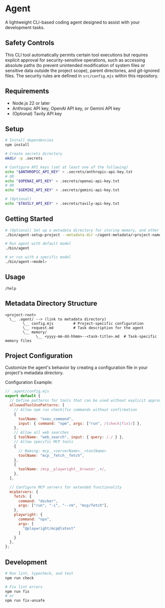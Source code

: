 # Agent

A lightweight CLI-based coding agent designed to assist with your development tasks.

## Safety Controls

This CLI tool automatically permits certain tool executions but requires explicit approval for security-sensitive operations, such as accessing absolute paths (to prevent unintended modification of system files or sensitive data outside the project scope), parent directories, and git-ignored files. The security rules are defined in `src/config.mjs` within this repository.

## Requirements

- Node.js 22 or later
- Anthropic API key, OpenAI API key, or Gemini API key
- (Optional) Tavily API key

## Setup

```sh
# Install dependencies
npm install
```

```sh
# Create secrets directory
mkdir -p .secrets

# Configure API keys (set at least one of the following)
echo "$ANTHROPIC_API_KEY" > .secrets/anthropic-api-key.txt
# OR
echo "$OPENAI_API_KEY" > .secrets/openai-api-key.txt
# OR
echo "$GEMINI_API_KEY" > .secrets/gemini-api-key.txt

# (Optional)
echo "$TAVILY_API_KEY" > .secrets/tavily-api-key.txt
```

## Getting Started

```sh
# (Optional) Set up a metadata directory for storing memory, and other resources.
./bin/agent-setup-project --metadata-dir ~/agent-metadata/<project-name>
```

```sh
# Run agent with default model
./bin/agent

# or run with a specific model
./bin/agent-<model>
```

## Usage

```
/help
```

## Metadata Directory Structure

```
<project-root>
  \__ .agent/ --> (link to metadata directory)
        \__ config.mjs         # Project-specific configuration
        \__ request.md         # Task description for the agent
        \__ memory/
              \__ <yyyy-mm-dd-hhmm>--<task-title>.md  # Task-specific memory files
```

## Project Configuration

Customize the agent's behavior by creating a configuration file in your project's metadata directory.

Configuration Example:
```js
// .agent/config.mjs
export default {
  // Define patterns for tools that can be used without explicit approval
  allowedToolUsePatterns: [
    // Allow npm run check|fix commands without confirmation
    {
      toolName: "exec_command",
      input: { command: "npm", args: ["run", /(check|fix)/] },
    },
    // Allow all web searches
    { toolName: "web_search", input: { query: /./ } },
    // Allow specific MCP tools
    {
      // Naming: mcp__<serverName>__<toolName>
      toolName: "mcp__fetch__fetch",
    },
    {
      toolName: /mcp__playwright__browser_.+/,
    },
  ],

  // Configure MCP servers for extended functionality
  mcpServers: {
    fetch: {
      command: "docker",
      args: ["run", "-i", "--rm", "mcp/fetch"],
    },
    playwright: {
      command: "npx",
      args: [
        "@playwright/mcp@latest"
      ]
    }
  },
};
```

## Development

```sh
# Run lint, typecheck, and test
npm run check

# Fix lint errors
npm run fix
# or
npm run fix-unsafe
```
